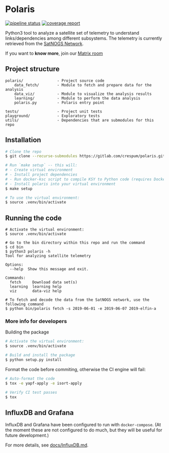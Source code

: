 # Polaris

[![pipeline status](https://gitlab.com/crespum/polaris/badges/master/pipeline.svg)](https://gitlab.com/crespum/polaris/commits/master)
[![coverage report](https://gitlab.com/crespum/polaris/badges/master/coverage.svg)](https://gitlab.com/crespum/polaris/commits/master)

Python3 tool to analyze a satellite set of telemetry to understand links/dependencies among different subsystems. The telemetry is currently retrieved from the [SatNOGS Network](https://network.satnogs.org/).

If you want to **know more**, join our [Matrix room](https://riot.im/app/#/room/#polaris:matrix.org)

## Project structure

```
polaris/               - Project source code
    data_fetch/        - Module to fetch and prepare data for the analysis
    data_viz/          - Module to visualize the analysis results
    learning/          - Module to perform the data analysis
    polaris.py         - Polaris entry point

tests/                 - Project unit tests
playground/            - Exploratory tests
utils/                 - Dependencies that are submodules for this repo
```

## Installation

```bash
# Clone the repo
$ git clone --recurse-submodules https://gitlab.com/crespum/polaris.git

# Run `make setup` -- this will:
# - Create virtual environment
# - Install project dependencies
# - Run docker-ksc script to compile KSY to Python code (requires Docker)
# - Install polaris into your virtual environment
$ make setup

# To use the virtual environment:
$ source .venv/bin/activate
```

## Running the code
```
# Activate the virtual environment:
$ source .venv/bin/activate

# Go to the bin directory within this repo and run the command
$ cd bin
$ python3 polaris -h
Tool for analyzing satellite telemetry

Options:
  --help  Show this message and exit.

Commands:
  fetch     Download data set(s)
  learning  learning help
  viz       data-viz help

# To fetch and decode the data from the SatNOGS network, use the following command
$ python bin/polaris fetch -s 2019-06-01 -e 2019-06-07 2019-elfin-a
```

### More info for developers

Building the package
```bash
# Activate the virtual environment:
$ source .venv/bin/activate

# Build and install the package
$ python setup.py install
```

Format the code before commiting, otherwise the CI engine will fail:
```bash
# Auto-format the code
$ tox -e yapf-apply -e isort-apply

# Verify CI test passes
$ tox
```

## InfluxDB and Grafana

InfluxDB and Grafana have been configured to run with `docker-compose`. (At the moment these are not configured to do much, but they will be useful for future development.)

For more details, see [docs/InfluxDB.md](docs/InfluxDB.md).
